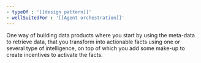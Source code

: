 ```yaml
---
- typeOf : '[[design pattern]]'
- wellSuitedFor : '[[Agent orchestration]]'
---
```


One way of building data products where you start by using the meta-data to retrieve data, that you transform into actionable facts using one or several type of intelligence, on top of which you add some make-up to create incentives to activate the facts. 

